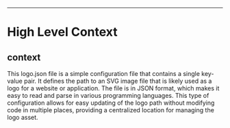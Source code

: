

  ---
# High Level Context
## context
This logo.json file is a simple configuration file that contains a single key-value pair. It defines the path to an SVG image file that is likely used as a logo for a website or application. The file is in JSON format, which makes it easy to read and parse in various programming languages. This type of configuration allows for easy updating of the logo path without modifying code in multiple places, providing a centralized location for managing the logo asset.

  